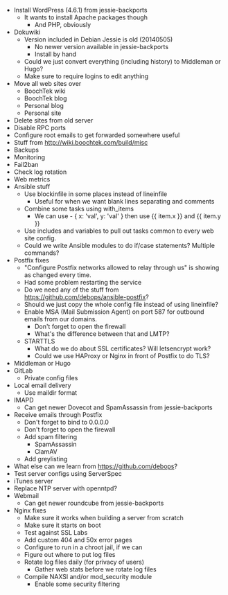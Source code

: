 * Install WordPress (4.6.1) from jessie-backports
    * It wants to install Apache packages though
        * And PHP, obviously
* Dokuwiki
    * Version included in Debian Jessie is old (20140505)
        * No newer version available in jessie-backports
        * Install by hand
    * Could we just convert everything (including history) to Middleman or Hugo?
    * Make sure to require logins to edit anything
* Move all web sites over
    * BoochTek wiki
    * BoochTek blog
    * Personal blog
    * Personal site
* Delete sites from old server
* Disable RPC ports
* Configure root emails to get forwarded somewhere useful
* Stuff from http://wiki.boochtek.com/build/misc
* Backups
* Monitoring
* Fail2ban
* Check log rotation
* Web metrics
* Ansible stuff
    * Use blockinfile in some places instead of lineinfile
        * Useful for when we want blank lines separating and comments
    * Combine some tasks using with_items
        * We can use - { x: 'val', y: 'val' } then use {{ item.x }} and {{ item.y }}
    * Use includes and variables to pull out tasks common to every web site config.
    * Could we write Ansible modules to do if/case statements? Multiple commands?
* Postfix fixes
    * "Configure Postfix networks allowed to relay through us" is showing as changed every time.
    * Had some problem restarting the service
    * Do we need any of the stuff from https://github.com/debops/ansible-postfix?
    * Should we just copy the whole config file instead of using lineinfile?
    * Enable MSA (Mail Submission Agent) on port 587 for outbound emails from our domains.
        * Don't forget to open the firewall
        * What's the difference between that and LMTP?
    * STARTTLS
        * What do we do about SSL certificates? Will letsencrypt work?
        * Could we use HAProxy or Nginx in front of Postfix to do TLS?
* Middleman or Hugo
* GitLab
    * Private config files
* Local email delivery
    * Use maildir format
* IMAPD
    * Can get newer Dovecot and SpamAssassin from jessie-backports
* Receive emails through Postfix
    * Don't forget to bind to 0.0.0.0
    * Don't forget to open the firewall
    * Add spam filtering
        * SpamAssassin
        * ClamAV
    * Add greylisting
* What else can we learn from https://github.com/debops?
* Test server configs using ServerSpec
* iTunes server
* Replace NTP server with openntpd?
* Webmail
    * Can get newer roundcube from jessie-backports
* Nginx fixes
    * Make sure it works when building a server from scratch
    * Make sure it starts on boot
    * Test against SSL Labs
    * Add custom 404 and 50x error pages
    * Configure to run in a chroot jail, if we can
    * Figure out where to put log files
    * Rotate log files daily (for privacy of users)
        * Gather web stats before we rotate log files
    * Compile NAXSI and/or mod_security module
        * Enable some security filtering

